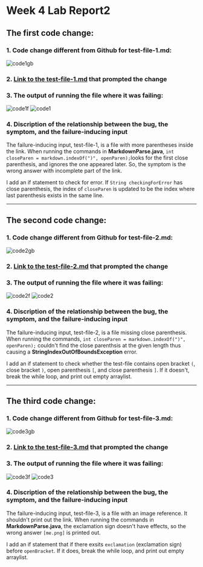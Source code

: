# **Week 4 Lab Report2**
## The first code change:
### 1. Code change different from Github for test-file-1.md:
![code1gb](code1gb.png)
### 2. [Link to the test-file-1.md](https://github.com/lineup30min/markdown-parser/blob/main/test-file-1.md) that prompted the change 
### 3. The output of running the file where it was failing:
![code1f](code1f.png)
![code1](code1.png)
### 4. Discription of the relationship between the bug, the symptom, and the failure-inducing input
The failure-inducing input, test-file-1, is a file with more parentheses inside the link. When running the commands in **MarkdownParse.java**, `int closeParen = markdown.indexOf(")", openParen);`looks for the first close parenthesis, and ignores the one appeared later. So, the symptom is the wrong answer with incomplete part of the link.

I add an if statement to check for error. If `String checkingForError` has close parenthesis, the index of `closeParen` is updated to be the index where last parenthesis exists in the same line.

---
## The second code change:
### 1. Code change different from Github for test-file-2.md:
![code2gb](code2gb.png)
### 2. [Link to the test-file-2.md](https://github.com/lineup30min/markdown-parser/blob/main/test-file-2.md) that prompted the change 
### 3. The output of running the file where it was failing:
![code2f](code2f.png)
![code2](code2.png)
### 4. Discription of the relationship between the bug, the symptom, and the failure-inducing input
The failure-inducing input, test-file-2, is a file missing close parenthesis. When running the commands, `int closeParen = markdown.indexOf(")", openParen);` couldn't find the close parenthsis at the given length thus causing a **StringIndexOutOfBoundsException** error. 

I add an if statement to check whether the test-file contains open bracket `(`, close bracket `)`, open parenthesis `[`, and close parenthesis `]`. If it doesn't, break the while loop, and print out empty arraylist.

---
## The third code change:
### 1. Code change different from Github for test-file-3.md:
![code3gb](code3gb.png)
### 2. [Link to the test-file-3.md](https://github.com/lineup30min/markdown-parser/blob/main/test-file-3.md) that prompted the change 
### 3. The output of running the file where it was failing:
![code3f](code3f.png)
![code3](code3.png)
### 4. Discription of the relationship between the bug, the symptom, and the failure-inducing input
The failure-inducing input, test-file-3, is a file with an image reference. It shouldn't print out the link. When running the commands in **MarkdownParse.java**, the exclamation sign doesn't have effects, so the wrong answer `[me.png]` is printed out. 

I add an if statement that if there exsits `exclamation` (exclamation sign) before `openBracket`. If it does, break the while loop, and print out empty arraylist.